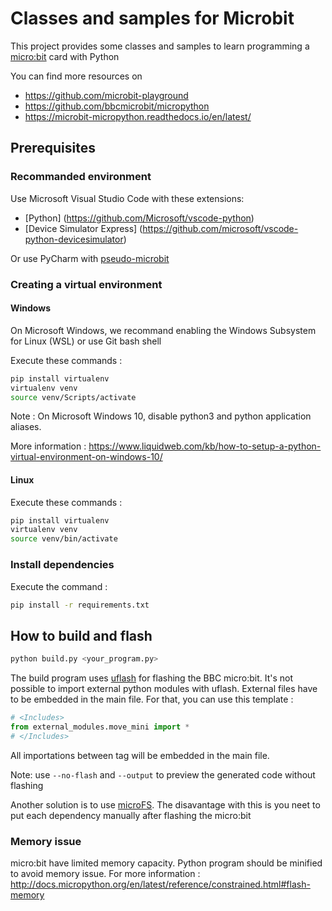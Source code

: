 # Classes and samples for Microbit

This project provides some classes and samples to learn programming a [micro:bit](https://microbit.org/) card with Python 

You can find more resources on 
* https://github.com/microbit-playground
* https://github.com/bbcmicrobit/micropython
* https://microbit-micropython.readthedocs.io/en/latest/


## Prerequisites

### Recommanded environment

Use Microsoft Visual Studio Code with these extensions:
* [Python] (https://github.com/Microsoft/vscode-python)
* [Device Simulator Express] (https://github.com/microsoft/vscode-python-devicesimulator)

Or use PyCharm with [pseudo-microbit](https://mryslab.github.io/pseudo-microbit/install)

### Creating a virtual environment

#### Windows

On Microsoft Windows, we recommand enabling the Windows Subsystem for Linux (WSL) or use Git bash shell

Execute these commands : 
```bash
pip install virtualenv
virtualenv venv
source venv/Scripts/activate
```

Note : On Microsoft Windows 10, disable python3 and python application aliases.

More information : https://www.liquidweb.com/kb/how-to-setup-a-python-virtual-environment-on-windows-10/

#### Linux
Execute these commands : 
```bash
pip install virtualenv
virtualenv venv
source venv/bin/activate
```

### Install dependencies

Execute the command : 
```bash
pip install -r requirements.txt
```

## How to build and flash

```bash
python build.py <your_program.py>
```

The build program uses [uflash](https://uflash.readthedocs.io/en/latest/) for flashing the BBC micro:bit.
It's not possible to import external python modules with uflash. External files have to be embedded in the main file. For that, you can use this template :

```python
# <Includes>
from external_modules.move_mini import *
# </Includes>
```

All importations between <Includes> tag will be embedded in the main file.

Note: use `--no-flash` and `--output` to preview the generated code without flashing

Another solution is to use [microFS](https://microfs.readthedocs.io/en/latest/). The disavantage with this is you neet to put each dependency manually after flashing the micro:bit

### Memory issue

micro:bit have limited memory capacity. Python program should be minified to avoid memory issue. For more information : http://docs.micropython.org/en/latest/reference/constrained.html#flash-memory
